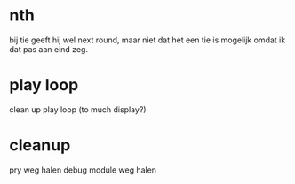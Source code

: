 # nth
bij tie geeft hij wel next round, maar niet dat het een tie is
mogelijk omdat ik dat pas aan eind zeg.

# play loop
clean up play loop (to much display?)

# cleanup
pry weg halen
debug module weg halen

